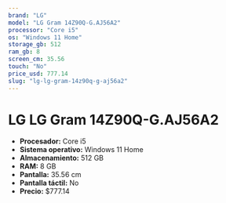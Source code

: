 ```yaml
---
brand: "LG"
model: "LG Gram 14Z90Q-G.AJ56A2"
processor: "Core i5"
os: "Windows 11 Home"
storage_gb: 512
ram_gb: 8
screen_cm: 35.56
touch: "No"
price_usd: 777.14
slug: "lg-lg-gram-14z90q-g-aj56a2"
---
```


# LG LG Gram 14Z90Q-G.AJ56A2

- **Procesador:** Core i5
- **Sistema operativo:** Windows 11 Home
- **Almacenamiento:** 512 GB
- **RAM:** 8 GB
- **Pantalla:** 35.56 cm
- **Pantalla táctil:** No
- **Precio:** $777.14
